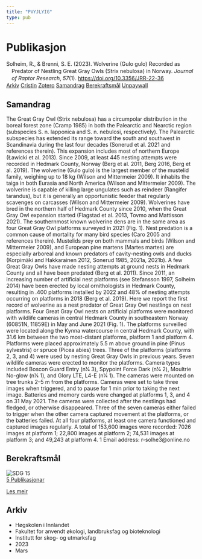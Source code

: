 ```yaml
---
title: "PVYJLYIG"
type: pub
---
```

<h1>Publikasjon</h1>
<article id="csl-bib-container-PVYJLYIG" class="csl-bib-container">
  <div class="csl-bib-body" style="line-height: 1.35; padding-left: 1em; text-indent:-1em;">
  <div class="csl-entry">Solheim, R., &amp; Brenni, S. E. (2023). Wolverine (Gulo gulo) Recorded as Predator of Nestling Great Gray Owls (Strix nebulosa) in Norway. <i>Journal of Raptor Research</i>, <i>57</i>(1). <a href="https://doi.org/10.3356/JRR-22-36">https://doi.org/10.3356/JRR-22-36</a></div>
</div>
  <div class="csl-bib-buttons">
    <a href="#taxonomy-article-PVYJLYIG" class="csl-bib-button">Arkiv</a>
    <a href="https://app.cristin.no/results/show.jsf?id=2133630" alt="Cristin URL" class="csl-bib-button">Cristin</a>
    <a href="http://zotero.org/groups/5402882/items/PVYJLYIG" alt="Zotero URL" class="csl-bib-button">Zotero</a>
    <a href="#abstract-article-PVYJLYIG" class="csl-bib-button">Samandrag</a>
    <a href="#sdg-article-PVYJLYIG" class="csl-bib-button">Berekraftsmål</a>
    <a href="https://doi.org/10.3356/jrr-22-36" class="csl-bib-button">Unpaywall</a>
  </div>
  <div id="csl-bib-meta-container-PVYJLYIG"></div>
</article>
<div id="csl-bib-meta-PVYJLYIG" class="csl-bib-meta">
  <article id="abstract-article-PVYJLYIG" class="abstract-article">
    <h1>Samandrag</h1>
    The Great Gray Owl (Strix nebulosa) has a circumpolar distribution in the boreal forest zone (Cramp 1985) in both the Palearctic and Nearctic region (subspecies S. n. lapponica and S. n. nebulosi, respectively). The Palearctic subspecies has extended its range toward the south and southwest in Scandinavia during the last four decades (Sonerud et al. 2021 and references therein). This expansion includes most of northern Europe (Ławicki et al. 2013). Since 2009, at least 445 nesting attempts were recorded in Hedmark County, Norway (Berg et al. 2011, Berg 2016, Berg et al. 2019). The wolverine (Gulo gulo) is the largest member of the mustelid family, weighing up to 18 kg (Wilson and Mittermeier 2009). It inhabits the taiga in both Eurasia and North America (Wilson and Mittermeier 2009). The wolverine is capable of killing large ungulates such as reindeer (Rangifer tarandus), but it is generally an opportunistic feeder that regularly scavenges on carcasses (Wilson and Mittermeier 2009). Wolverines have bred in the northern half of Hedmark County since 2010, when the Great Gray Owl expansion started (Flagstad et al. 2013, Tovmo and Mattisson 2021). The southernmost known wolverine dens are in the same area as four Great Gray Owl platforms surveyed in 2021 (Fig. 1). Nest predation is a common cause of mortality for many bird species (Caro 2005 and references therein). Mustelids prey on both mammals and birds (Wilson and Mittermeier 2009), and European pine martens (Martes martes) are especially arboreal and known predators of cavity-nesting owls and ducks (Korpimäki and Hakkarainen 2012, Sonerud 1985, 2021a, 2021b). A few Great Gray Owls have made nesting attempts at ground nests in Hedmark County and all have been predated (Berg et al. 2011). Since 2011, an increasing number of artificial nest platforms (see Stefansson 1997, Solheim 2014) have been erected by local ornithologists in Hedmark County, resulting in .400 platforms installed by 2022 and 48% of nesting attempts occurring on platforms in 2018 (Berg et al. 2019). Here we report the first record of wolverine as a nest predator of Great Gray Owl nestlings on nest platforms. Four Great Gray Owl nests on artificial platforms were monitored with wildlife cameras in central Hedmark County in southeastern Norway (60851N, 11859E) in May and June 2021 (Fig. 1). The platforms surveilled were located along the Kynna watercourse in central Hedmark County, with 31.6 km between the two most-distant platforms, platform 1 and platform 4. Platforms were placed approximately 5.5 m above ground in pine (Pinus sylvestris) or spruce (Picea abies) trees. Three of the platforms (platforms 2, 3, and 4) were used by nesting Great Gray Owls in previous years. Seven wildlife cameras were erected to monitor the platforms. Camera types included Boscon Guard Entry (n1⁄4 3), Spypoint Force Dark (n1⁄4 2), Moultrie No-glow (n1⁄4 1), and Glory LTE, L4-E (n1⁄4 1). The cameras were mounted on tree trunks 2–5 m from the platforms. Cameras were set to take three images when triggered, and to pause for 1 min prior to taking the next image. Batteries and memory cards were changed at platforms 1, 3, and 4 on 31 May 2021. The cameras were collected after the nestlings had fledged, or otherwise disappeared. Three of the seven cameras either failed to trigger when the other camera captured movement at the platforms, or the batteries failed. At all four platforms, at least one camera functioned and captured images regularly. A total of 153,600 images were recorded: 7026 images at platform 1; 22,800 images at platform 2; 74,531 images at platform 3; and 49,243 at platform 4. 1 Email address: r-solhe3@online.no
  </article>
  <article id="sdg-article-PVYJLYIG" class="sdg-article">
    <h1>Berekraftsmål</h1>
    <div class="sdg-container"><div id="sdg15" class="sdg"> <img src="{{< params subfolder >}}images/sdg/sdg15_no.png" class="image" alt="SDG 15"> <div class="sdg-overlay"> <a href="{{< params subfolder >}}no/archive/?sdg=15#archive" class="sdg-publication-count"><span>5</span> Publikasjonar</a> <p><a href="NA" class="sdg-read-more">Les meir</a></p> </div> </div></div>
  </article>
  <article id="taxonomy-article-PVYJLYIG" class="taxonomy-article">
    <h1>Arkiv</h1>
    <ul>
      <li>Høgskolen i Innlandet</li>
      <li>Fakultet for anvendt økologi, landbruksfag og bioteknologi</li>
      <li>Institutt for skog- og utmarksfag</li>
      <li>2023</li>
      <li>Mars</li>
    </ul>
  </article>
</div>
